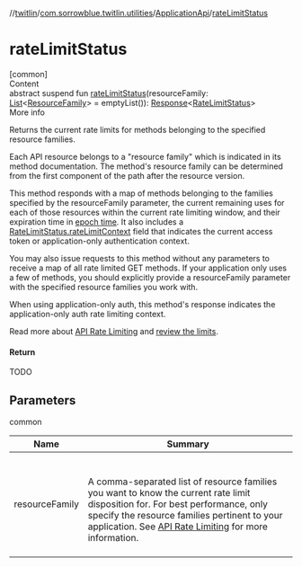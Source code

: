 //[twitlin](../../index.md)/[com.sorrowblue.twitlin.utilities](../index.md)/[ApplicationApi](index.md)/[rateLimitStatus](rate-limit-status.md)



# rateLimitStatus  
[common]  
Content  
abstract suspend fun [rateLimitStatus](rate-limit-status.md)(resourceFamily: [List](https://kotlinlang.org/api/latest/jvm/stdlib/kotlin.collections/-list/index.html)<[ResourceFamily](../-resource-family/index.md)> = emptyList()): [Response](../../com.sorrowblue.twitlin.client/-response/index.md)<[RateLimitStatus](../-rate-limit-status/index.md)>  
More info  


Returns the current rate limits for methods belonging to the specified resource families.



Each API resource belongs to a "resource family" which is indicated in its method documentation. The method's resource family can be determined from the first component of the path after the resource version.



This method responds with a map of methods belonging to the families specified by the resourceFamily parameter, the current remaining uses for each of those resources within the current rate limiting window, and their expiration time in [epoch time](http://en.wikipedia.org/wiki/Unix_time). It also includes a [RateLimitStatus.rateLimitContext](../-rate-limit-status/rate-limit-context.md) field that indicates the current access token or application-only authentication context.



You may also issue requests to this method without any parameters to receive a map of all rate limited GET methods. If your application only uses a few of methods, you should explicitly provide a resourceFamily parameter with the specified resource families you work with.



When using application-only auth, this method's response indicates the application-only auth rate limiting context.



Read more about [API Rate Limiting](https://developer.twitter.com/en/docs/basics/rate-limiting) and [review the limits](https://developer.twitter.com/en/docs/basics/rate-limits).



#### Return  


TODO



## Parameters  
  
common  
  
|  Name|  Summary| 
|---|---|
| <a name="com.sorrowblue.twitlin.utilities/ApplicationApi/rateLimitStatus/#kotlin.collections.List[com.sorrowblue.twitlin.utilities.ResourceFamily]/PointingToDeclaration/"></a>resourceFamily| <a name="com.sorrowblue.twitlin.utilities/ApplicationApi/rateLimitStatus/#kotlin.collections.List[com.sorrowblue.twitlin.utilities.ResourceFamily]/PointingToDeclaration/"></a><br><br>A comma-separated list of resource families you want to know the current rate limit disposition for. For best performance, only specify the resource families pertinent to your application. See [API Rate Limiting](https://developer.twitter.com/en/docs/basics/rate-limiting) for more information.<br><br>
  
  



